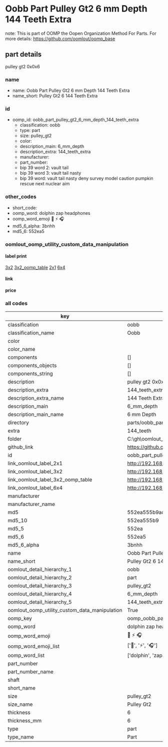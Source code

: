 # Oobb Part Pulley Gt2 6 mm Depth 144 Teeth Extra  

note: This is part of OOMP the Oopen Organization Method For Parts. For more details: https://github.com/oomlout/oomp_base

##  part details
  



pulley gt2 0x0x6



### name
* name: Oobb Part Pulley Gt2 6 mm Depth 144 Teeth Extra
* name_short: Pulley Gt2 6 144 Teeth Extra
### id
* oomp_id: oobb_part_pulley_gt2_6_mm_depth_144_teeth_extra
  * classification: oobb
  * type: part
  * size: pulley_gt2
  * color: 
  * description_main: 6_mm_depth
  * description_extra: 144_teeth_extra
  * manufacturer: 
  * part_number: 
  * bip 39 word 2: vault tail
  * bip 39 word 3: vault tail nasty
  * bip 39 word: vault tail nasty deny survey model caution pumpkin rescue next nuclear aim

### other_codes
* short_code: 
* oomp_word: dolphin zap headphones
* oomp_word_emoji :dolphin: :zap: :headphones:
* md5_6_alpha: 3bnhh
* md5_6: 552ea5






### oomlout_oomp_utility_custom_data_manipulation
#### label print
[3x2](http://192.168.1.245:1112/?label=oomp%203bnhh)
[3x2_oomp_table](http://192.168.1.108:1112/?label=oomp%203bnhh)
[2x1](http://192.168.1.242:1112/?label=oomp%203bnhh)
[6x4](http://192.168.1.55:1112/?label=oomp%203bnhh)    

#### link

                              

#### price







### all codes 
| key | value |  
| --- | --- |  
| classification | oobb |  
| classification_name | Oobb |  
| color |  |  
| color_name |  |  
| components | [] |  
| components_objects | [] |  
| components_string | [] |  
| description | pulley gt2 0x0x6 |  
| description_extra | 144_teeth_extra |  
| description_extra_name | 144 Teeth Extra |  
| description_main | 6_mm_depth |  
| description_main_name | 6 mm Depth |  
| directory | parts/oobb_part_pulley_gt2_6_mm_depth_144_teeth_extra |  
| extra | 144_teeth |  
| folder | C:\gh\oomlout_oobb_version_4_generated_parts\things\oobb_part_pulley_gt2_6_mm_depth_144_teeth_extra |  
| github_link | https://github.com/oomlout/oomlout_oomp_part_src/tree/main/parts/oobb_part_pulley_gt2_6_mm_depth_144_teeth_extra |  
| id | oobb_part_pulley_gt2_6_mm_depth_144_teeth_extra |  
| link_oomlout_label_2x1 | http://192.168.1.242:1112/?label=oomp%203bnhh |  
| link_oomlout_label_3x2 | http://192.168.1.245:1112/?label=oomp%203bnhh |  
| link_oomlout_label_3x2_oomp_table | http://192.168.1.108:1112/?label=oomp%203bnhh |  
| link_oomlout_label_6x4 | http://192.168.1.55:1112/?label=oomp%203bnhh |  
| manufacturer |  |  
| manufacturer_name |  |  
| md5 | 552ea555b9ada4963a6d53ab2677578e |  
| md5_10 | 552ea555b9 |  
| md5_5 | 552ea |  
| md5_6 | 552ea5 |  
| md5_6_alpha | 3bnhh |  
| name | Oobb Part Pulley Gt2 6 mm Depth 144 Teeth Extra |  
| name_short | Pulley Gt2 6 144 Teeth Extra |  
| oomlout_detail_hierarchy_1 | oobb |  
| oomlout_detail_hierarchy_2 | part |  
| oomlout_detail_hierarchy_3 | pulley_gt2 |  
| oomlout_detail_hierarchy_4 | 6_mm_depth |  
| oomlout_detail_hierarchy_5 | 144_teeth_extra |  
| oomlout_oomp_utility_custom_data_manipulation | True |  
| oomp_key | oomp_oobb_part_pulley_gt2_6_mm_depth_144_teeth_extra |  
| oomp_word | dolphin zap headphones |  
| oomp_word_emoji | :dolphin: :zap: :headphones: |  
| oomp_word_emoji_list | [':dolphin:', ':zap:', ':headphones:'] |  
| oomp_word_list | ['dolphin', 'zap', 'headphones'] |  
| part_number |  |  
| part_number_name |  |  
| shaft |  |  
| short_name |  |  
| size | pulley_gt2 |  
| size_name | Pulley Gt2 |  
| thickness | 6 |  
| thickness_mm | 6 |  
| type | part |  
| type_name | Part |  
